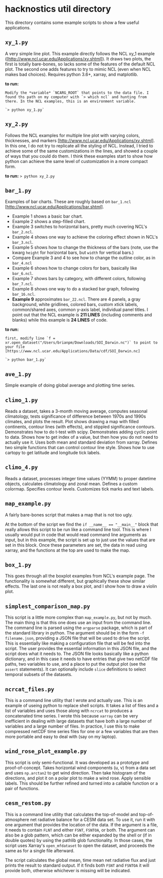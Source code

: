 # hacknostics util directory

This directory contains some example scripts to show a few useful applications.

## `xy_1.py`
A very simple line plot. This example directly follows the NCL xy_1 example ([http://www.ncl.ucar.edu/Applications/xy.shtml]). It draws two plots, the first is totally bare-bones, so lacks some of the features of the default NCL plot. The second one adds features to try to mimic NCL (even when NCL makes bad choices). Requires python 3.6+, xarray, and matplotlib.

**to run:**
    
    Modify the *variable* `NCARG_ROOT` that points to the data file. I found ths path on my computer with `> which ncl` and hunting from there. In the NCL examples, this is an environment variable.

    `> python xy_1.py`

## `xy_2.py`
Follows the NCL examples for multiple line plot with varying colors, thicknesses, and markers [http://www.ncl.ucar.edu/Applications/xy.shtml]. In this one, I do not try to replicate all the styling of NCL. Instead, I tried to achieve some of the same customizations in the lines, and showed a couple of ways that you could do them. I think these examples start to show how python can achieve the same level of customization in a more compact form. 

**to run:** `> python xy_2.py`


## `bar_1.py`
Examples of bar charts. These are roughly based on `bar_1.ncl` [http://www.ncl.ucar.edu/Applications/bar.shtml]. 
- Example 1 shows a basic bar chart. 
- Example 2 shows a step-filled chart.
- Example 3 switches to horizontal bars, pretty much covering NCL's `bar_2.ncl`. 
- Example 4 shows one way to achieve the coloring effect shown in NCL's `bar_3.ncl`.
- Example 5 shows how to change the thickness of the bars (note, use the kwarg `height` for horizontal bars, but `width` for vertical bars.) 
- Compare Example 3 and 4 to see how to change the outline color, as in `bar_4.ncl`
- Example 6 shows how to change colors for bars, basically like `bar_6.ncl`.
- Example 7 shows bars by category, with different colors, following `bar_7.ncl`.
- Example 8 shows one way to do a stacked bar graph, following `bar_16.ncl`.
- __Example 9__ approximates `bar_22.ncl`. There are 4 panels, a gray background, white gridlines, colored bars, custom xtick labels, common/shared axes, common y-axis label, individual panel titles. I point out that the NCL example is __211 LINES__ (including comments and blanks) while this example is __24 LINES__ of code. 

**to run:** 

    first, modify line `f = xr.open_dataset("/Users/brianpm/Downloads/SOI_Darwin.nc")` to point to your file [https://www.ncl.ucar.edu/Applications/Data/cdf/SOI_Darwin.nc]

    `> python bar_1.py`

## `ave_1.py`
Simple example of doing global average and plotting time series.

## `climo_1.py`

Reads a dataset, takes a 3-month moving average, computes seasonal climatology, tests significance of difference between 1970s and 1990s climates, and plots the result. Plot shows drawing a map with filled continents, contour lines (with effects), and stippled significance contours. Demonstrates how to do t-test with scipy. Demonstrates adding cyclic point to data. Shows how to get index of a value, but then how you do not need to actually use it. Uses both mean and standard deviation from xarray. Defines two simple functions that can control contour line style. Shows how to use cartopy to get latitude and longitude tick labels. 

## `climo_4.py`
Reads a dataset, processes integer time values (YYMM) to proper datetime objects, calculates climatology and zonal mean. Defines a custom colormap. Specifies contour levels. Customizes tick marks and text labels.  

## `map_example.py`
A fairly bare-bones script that makes a map that is not too ugly.

At the bottom of the script we find the `if __name__ == "__main__"` block that really allows this script to be run like a command line tool. This is where I usually would put in code that would read command line arguments as input, but in this example, the script is set up to just use the values that are set in this block. Once these parameters are set, the data in read using xarray, and the functions at the top are used to make the map.


## `box_1.py`

This goes through all the boxplot examples from NCL's example page. The functionality is somewhat different, but graphically these show similar effects. The last one is not really a box plot, and I show how to draw a violin plot.


## `simplest_comparison_map.py`

This script is a little more complex than `map_example.py`, but not by much. The main thing is that this one does use an input from the command line. The command line is parsed using the `argparse` package, which is part of the standard library in python. The argument should be in the form `-f filename.json`, providing a JSON file that will be used to drive the script. This is essentially like making a configuration file that will be fed into the script. The user provides the essential information in this JSON file, and the script does what it needs to. The JSON file looks basically like a python dictionary, and in this case it needs to have entries that give two netCDF file paths, two variables to use, and a place to put the output plot (see the `assert` statements). It can optionally include `slice` definitions to select temporal subsets of the datasets. 

## `ncrcat_files.py`  

This is a command line utility that I wrote and actually use. This is an example of useing python to replace shell scripts. It takes a list of files and a list of variables and uses those along with `ncrcat` to produces a concatenated time series. I wrote this because `xarray` can be very inefficient in dealing with large datasets that have both a large number of variables and a large number of files. In practice, I use this to make compressed netCDF time series files for one or a few variables that are then more portable and easy to deal with (say on my laptop).

## `wind_rose_plot_example.py`
This script is only semi-functional. It was developed as a prototype and proof-of-concept. Takes horizontal wind components (u, v) from a data set and uses `np.arctan2` to get wind direction. Then take histogram of the directions, and plot it on a polar plot to make a wind rose. Apply sensible labels. This should be further refined and turned into a callable function or a pair of functions.

## `cesm_restom.py`
This is a command line utility that calculates the top-of-model and top-of-atmosphere net radiative balance for a CESM data set. To use it, run it with one argument that provides the location of the data. If the argument is a file, it needs to contain `FLNT` and either `FSNT`, `FSNTOA`, or both. The argument can also be a glob pattern, which can be either expanded by the shell or (if in double quotes) by using the pathlib glob functionality. In those cases, the script uses Xarray's `open_mfdataset` to open the dataset, and proceeds the same as for a single file afterward.

The script calculates the global mean, time mean net radiative flux and just prints the result to standard output. If it finds both `FSNT` and `FSNTOA` it will provide both, otherwise whichever is missing will be indicated.
